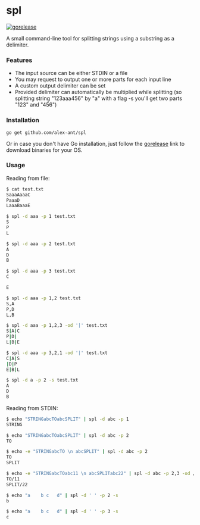 # spl

[![gorelease](https://dn-gorelease.qbox.me/gorelease-download-blue.svg)](https://gobuild.io/alex-ant/spl/master)

A small command-line tool for splitting strings using a substring as a delimiter.

### Features
* The input source can be either STDIN or a file
* You may request to output one or more parts for each input line
* A custom output delimiter can be set
* Provided delimiter can automatically be multiplied while splitting (so splitting string "123aaa456" by "a" with a flag -s you'll get two parts "123" and "456")

### Installation

```
go get github.com/alex-ant/spl
```
Or in case you don't have Go installation, just follow the [gorelease](https://gobuild.io/alex-ant/spl/master) link to download binaries for your OS.

### Usage

Reading from file:
```sh
$ cat test.txt
SaaaAaaaC
PaaaD
LaaaBaaaE

$ spl -d aaa -p 1 test.txt
S
P
L

$ spl -d aaa -p 2 test.txt
A
D
B

$ spl -d aaa -p 3 test.txt
C

E

$ spl -d aaa -p 1,2 test.txt
S,A
P,D
L,B

$ spl -d aaa -p 1,2,3 -od '|' test.txt
S|A|C
P|D|
L|B|E

$ spl -d aaa -p 3,2,1 -od '|' test.txt
C|A|S
|D|P
E|B|L

$ spl -d a -p 2 -s test.txt
A
D
B
```

Reading from STDIN:
```sh
$ echo "STRINGabcTOabcSPLIT" | spl -d abc -p 1
STRING

$ echo "STRINGabcTOabcSPLIT" | spl -d abc -p 2
TO

$ echo -e "STRINGabcTO \n abcSPLIT" | spl -d abc -p 2
TO
SPLIT

$ echo -e "STRINGabcTOabc11 \n abcSPLITabc22" | spl -d abc -p 2,3 -od /
TO/11
SPLIT/22

$ echo "a    b c   d" | spl -d ' ' -p 2 -s
b

$ echo "a    b c   d" | spl -d ' ' -p 3 -s
c
```
